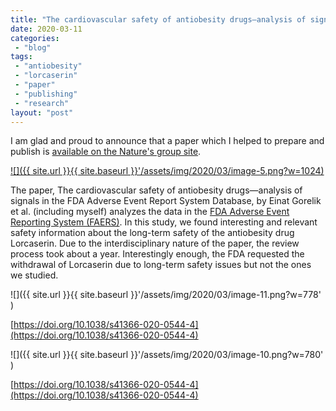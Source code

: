```yaml
---
title: "The cardiovascular safety of antiobesity drugs—analysis of signals in the FDA Adverse Event Report System Database"
date: 2020-03-11
categories: 
 - "blog"
tags: 
 - "antiobesity"
 - "lorcaserin"
 - "paper"
 - "publishing"
 - "research"
layout: "post"
---
```


I am glad and proud to announce that a paper which I helped to prepare and publish is [available on the Nature's group site](https://www.nature.com/articles/s41366-020-0544-4.epdf?author_access_token=RXMXSRvoJWIqxNm4TTTGm9RgN0jAjWel9jnR3ZoTv0N6F0ImkFYs8yHy8-dut4O8nM-qc-1iv3UbWYKoXALUQv8giNE6RrCUHjE-vKYFJOx9MuFUBpaArgVeNnOkZuzjNYwBtm19ZkWl3DveeFUTPA%3D%3D).

[![]({{ site.url }}{{ site.baseurl }}'/assets/img/2020/03/image-5.png?w=1024)](https://www.nature.com/articles/s41366-020-0544-4.epdf?author_access_token=RXMXSRvoJWIqxNm4TTTGm9RgN0jAjWel9jnR3ZoTv0N6F0ImkFYs8yHy8-dut4O8nM-qc-1iv3UbWYKoXALUQv8giNE6RrCUHjE-vKYFJOx9MuFUBpaArgVeNnOkZuzjNYwBtm19ZkWl3DveeFUTPA%3D%3D' )

The paper, The cardiovascular safety of antiobesity drugs—analysis of signals in the FDA Adverse Event Report System Database, by Einat Gorelik et al. (including myself) analyzes the data in the [FDA Adverse Event Reporting System (FAERS)](https://www.fda.gov/drugs/questions-and-answers-fdas-adverse-event-reporting-system-faers/fda-adverse-event-reporting-system-faers-public-dashboard). In this study, we found interesting and relevant safety information about the long-term safety of the antiobesity drug Lorcaserin. Due to the interdisciplinary nature of the paper, the review process took about a year. Interestingly enough, the FDA requested the withdrawal of Lorcaserin due to long-term safety issues but not the ones we studied.


![]({{ site.url }}{{ site.baseurl }}'/assets/img/2020/03/image-11.png?w=778' )

[https://doi.org/10.1038/s41366-020-0544-4](https://doi.org/10.1038/s41366-020-0544-4)

![]({{ site.url }}{{ site.baseurl }}'/assets/img/2020/03/image-10.png?w=780' )

[https://doi.org/10.1038/s41366-020-0544-4](https://doi.org/10.1038/s41366-020-0544-4)
